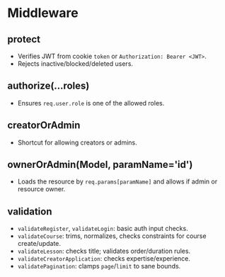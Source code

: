 # Middleware

## protect
- Verifies JWT from cookie `token` or `Authorization: Bearer <JWT>`.
- Rejects inactive/blocked/deleted users.

## authorize(...roles)
- Ensures `req.user.role` is one of the allowed roles.

## creatorOrAdmin
- Shortcut for allowing creators or admins.

## ownerOrAdmin(Model, paramName='id')
- Loads the resource by `req.params[paramName]` and allows if admin or resource owner.

## validation
- `validateRegister`, `validateLogin`: basic auth input checks.
- `validateCourse`: trims, normalizes, checks constraints for course create/update.
- `validateLesson`: checks title; validates order/duration rules.
- `validateCreatorApplication`: checks expertise/experience.
- `validatePagination`: clamps `page`/`limit` to sane bounds.
